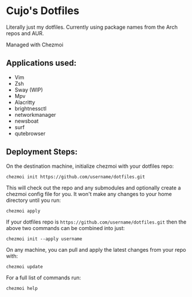 # Cujo's Dotfiles

Literally just my dotfiles. Currently using package names from the Arch repos and AUR.

Managed with Chezmoi

## Applications used:

* Vim
* Zsh
* Sway (WIP)
* Mpv
* Alacritty
* brightnessctl
* networkmanager
* newsboat
* surf
* qutebrowser

## Deployment Steps:

On the destination  machine, initialize chezmoi with your dotfiles repo:

    chezmoi init https://github.com/username/dotfiles.git

This will check out the repo and any submodules and optionally create a chezmoi
config file for you. It won't make any changes to your home directory until you
run:

    chezmoi apply

If your dotfiles repo is `https://github.com/username/dotfiles.git` then the
above two commands can be combined into just:

    chezmoi init --apply username

On any machine, you can pull and apply the latest changes from your repo with:

    chezmoi update

For a full list of commands run:

    chezmoi help
